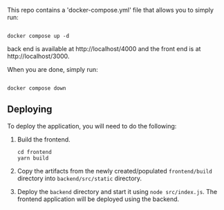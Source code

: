 This repo contains a 'docker-compose.yml' file that allows you to simply run:

```

docker compose up -d

```

back end is available at http://localhost/4000 and the front end is at http://localhost/3000.


When you are done, simply run:

```

docker compose down 

```


## Deploying

To deploy the application, you will need to do the following:

1. Build the frontend.

    ```
    cd frontend
    yarn build
    ```

1. Copy the artifacts from the newly created/populated `frontend/build` directory into `backend/src/static` directory.

1. Deploy the `backend` directory and start it using `node src/index.js`. The frontend application will be deployed using the backend.
